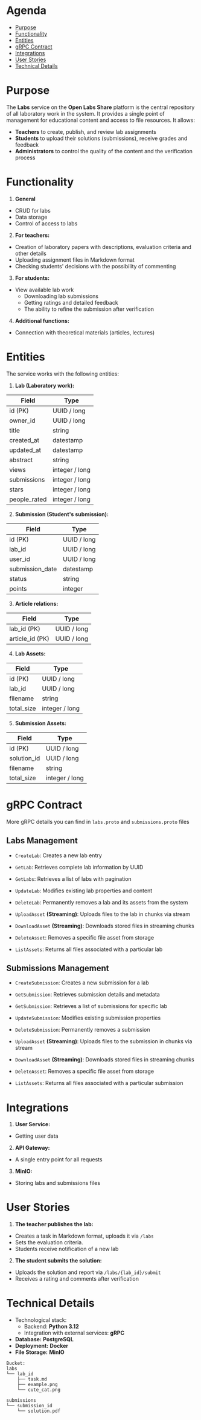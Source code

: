 # Agenda

- [Purpose](#purpose)
- [Functionality](#functionality)
- [Entities](#entities)
- [gRPC Contract](#grpc-contract)
- [Integrations](#integrations)
- [User Stories](#user-stories)
- [Technical Details](#technical-details)

# Purpose  

The **Labs** service on the **Open Labs Share** platform is the central repository of all laboratory work in the system. It provides a single point of management for educational content and access to file resources. It allows:  
- **Teachers** to create, publish, and review lab assignments
- **Students** to upload their solutions (submissions), receive grades and feedback
- **Administrators** to control the quality of the content and the verification process

# Functionality 

1. **General**
- CRUD for labs
- Data storage
- Control of access to labs

2. **For teachers:**
- Creation of laboratory papers with descriptions, evaluation criteria and other details
- Uploading assignment files in Markdown format
- Checking students' decisions with the possibility of commenting

3. **For students:**
- View available lab work
   - Downloading lab submissions
   - Getting ratings and detailed feedback
   - The ability to refine the submission after verification

4. **Additional functions:**
- Connection with theoretical materials (articles, lectures)

# Entities

The service works with the following entities:  

1. **Lab (Laboratory work):**

| Field        | Type           |
|--------------|----------------|
| id (PK)      | UUID / long    |
| owner_id     | UUID / long    |
| title        | string         |
| created_at   | datestamp      |
| updated_at   | datestamp      |
| abstract     | string         |
| views        | integer / long |
| submissions  | integer / long |
| stars        | integer / long |
| people_rated | integer / long |

2. **Submission (Student's submission):**

| Field           | Type          |
|-----------------|---------------|
| id (PK)         | UUID / long   |
| lab_id          | UUID / long   |
| user_id         | UUID / long   |
| submission_date | datestamp     |
| status          | string        |
| points          | integer       |


3. **Article relations:**

| Field           | Type        |
|-----------------|-------------|
| lab_id (PK)     | UUID / long |
| article_id (PK) | UUID / long |

4. **Lab Assets:**

| Field      | Type           |
|------------|----------------|
| id (PK)    | UUID / long    |
| lab_id     | UUID / long    |
| filename   | string         |
| total_size | integer / long |

5. **Submission Assets:**

| Field       | Type           |
|-------------|----------------|
| id (PK)     | UUID / long    |
| solution_id | UUID / long    |
| filename    | string         |
| total_size  | integer / long |

# gRPC Contract

More gRPC details you can find in `labs.proto` and `submissions.proto` files

## Labs Management

- `CreateLab`: Creates a new lab entry
- `GetLab`: Retrieves complete lab information by UUID
- `GetLabs`: Retrieves a list of labs with pagination
- `UpdateLab`: Modifies existing lab properties and content
- `DeleteLab`: Permanently removes a lab and its assets from the system

- `UploadAsset` **(Streaming)**: Uploads files to the lab in chunks via stream
- `DownloadAsset` **(Streaming)**: Downloads stored files in streaming chunks
- `DeleteAsset`: Removes a specific file asset from storage
- `ListAssets`: Returns all files associated with a particular lab

## Submissions Management

- `CreateSubmission`: Creates a new submission for a lab
- `GetSubmission`: Retrieves submission details and metadata
- `GetSubmission`: Retrieves a list of submissions for specific lab
- `UpdateSubmission`: Modifies existing submission properties
- `DeleteSubmission`: Permanently removes a submission

- `UploadAsset` **(Streaming)**: Uploads files to the submission in chunks via stream
- `DownloadAsset` **(Streaming)**: Downloads stored files in streaming chunks
- `DeleteAsset`: Removes a specific file asset from storage
- `ListAssets`: Returns all files associated with a particular submission

# Integrations

1. **User Service:**
- Getting user data

2. **API Gateway:**
- A single entry point for all requests

3. **MinIO:**
- Storing labs and submissions files

# User Stories

1. **The teacher publishes the lab:**
- Creates a task in Markdown format, uploads it via `/labs`
- Sets the evaluation criteria.  
- Students receive notification of a new lab

2. **The student submits the solution:**
- Uploads the solution and report via `/labs/{lab_id}/submit`
- Receives a rating and comments after verification

# Technical Details

- Technological stack:  
	- Backend: **Python 3.12**
	- Integration with external services: **gRPC**
- **Database:** **PostgreSQL**  
- **Deployment:** **Docker**
- **File Storage:** **MinIO**

```
Bucket:
labs
└── lab_id
	├── task.md
	├── example.png
    └── cute_cat.png

submissions
└── submission_id
    └── solution.pdf
```


